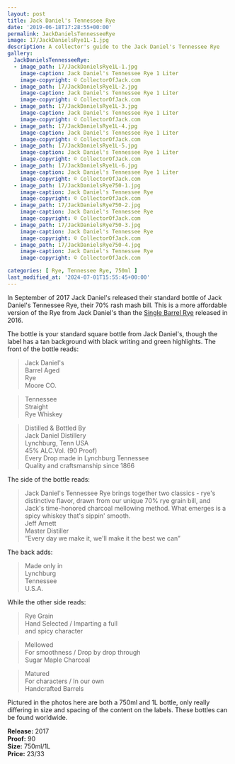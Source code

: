 ```yaml
---
layout: post
title: Jack Daniel's Tennessee Rye
date: '2019-06-18T17:28:55+00:00'
permalink: JackDanielsTennesseeRye
image: 17/JackDanielsRye1L-1.jpg
description: A collector's guide to the Jack Daniel's Tennessee Rye
gallery:
  JackDanielsTennesseeRye:
  - image_path: 17/JackDanielsRye1L-1.jpg
    image-caption: Jack Daniel's Tennessee Rye 1 Liter
    image-copyright: © CollectorOfJack.com
  - image_path: 17/JackDanielsRye1L-2.jpg
    image-caption: Jack Daniel's Tennessee Rye 1 Liter
    image-copyright: © CollectorOfJack.com
  - image_path: 17/JackDanielsRye1L-3.jpg
    image-caption: Jack Daniel's Tennessee Rye 1 Liter
    image-copyright: © CollectorOfJack.com
  - image_path: 17/JackDanielsRye1L-4.jpg
    image-caption: Jack Daniel's Tennessee Rye 1 Liter
    image-copyright: © CollectorOfJack.com
  - image_path: 17/JackDanielsRye1L-5.jpg
    image-caption: Jack Daniel's Tennessee Rye 1 Liter
    image-copyright: © CollectorOfJack.com
  - image_path: 17/JackDanielsRye1L-6.jpg
    image-caption: Jack Daniel's Tennessee Rye 1 Liter
    image-copyright: © CollectorOfJack.com
  - image_path: 17/JackDanielsRye750-1.jpg
    image-caption: Jack Daniel's Tennessee Rye
    image-copyright: © CollectorOfJack.com
  - image_path: 17/JackDanielsRye750-2.jpg
    image-caption: Jack Daniel's Tennessee Rye
    image-copyright: © CollectorOfJack.com
  - image_path: 17/JackDanielsRye750-3.jpg
    image-caption: Jack Daniel's Tennessee Rye
    image-copyright: © CollectorOfJack.com
  - image_path: 17/JackDanielsRye750-4.jpg
    image-caption: Jack Daniel's Tennessee Rye
    image-copyright: © CollectorOfJack.com

categories: [ Rye, Tennessee Rye, 750ml ]
last_modified_at: '2024-07-01T15:55:45+00:00'
---
```

In September of 2017 Jack Daniel's released their standard bottle of Jack Daniel's Tennessee Rye, their 70% rash mash bill. This is a more affordable version of the Rye from Jack Daniel's than the [Single Barrel Rye](/JackDanielsSingleBarrelRye) released in 2016.   

  
The bottle is your standard square bottle from Jack Daniel's, though the label has a tan background with black writing and green highlights. The front of the bottle reads:  
> Jack Daniel's     
> Barrel Aged   
> Rye  
> Moore CO.  


> Tennessee   
> Straight   
> Rye Whiskey  

> Distilled &amp; Bottled By  
> Jack Daniel Distillery  
> Lynchburg, Tenn USA  
> 45% ALC.Vol. (90 Proof)  
> Every Drop made in Lynchburg Tennessee  
> Quality and craftsmanship since 1866
  
The side of the bottle reads:  

> Jack Daniel's Tennessee Rye brings together two classics - rye's distinctive flavor, drawn from our unique 70% rye grain bill, and Jack's time-honored charcoal mellowing method. What emerges is a spicy whiskey that's sippin' smooth.   
> Jeff Arnett  
> Master Distiller  
> ”Every day we make it, we'll make it the best we can”  

  
The back adds:  

> Made only in   
> Lynchburg  
> Tennessee  
> U.S.A.  

  
While the other side reads:  
> Rye Grain  
> Hand Selected / Imparting a full  
> and spicy character  

> Mellowed  
> For smoothness / Drop by drop through  
> Sugar Maple Charcoal  
   
> Matured  
> For characters / In our own  
> Handcrafted Barrels  
  
Pictured in the photos here are both a 750ml and 1L bottle, only really differing in size and spacing of the content on the labels. These bottles can be found worldwide.  

**Release:** 2017  
**Proof:** 90  
**Size:** 750ml/1L  
**Price:** $23/$33  



